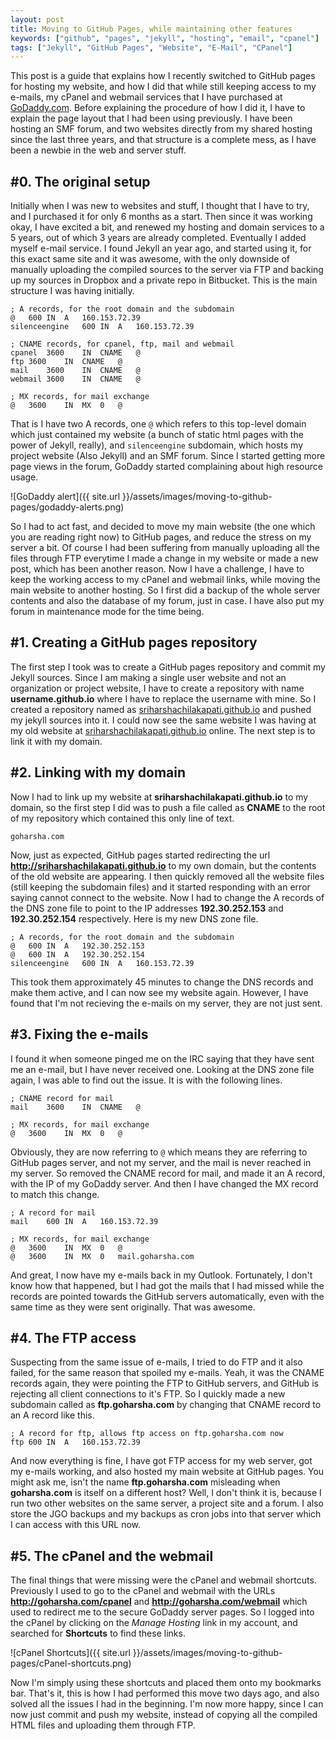 ```yaml
---
layout: post
title: Moving to GitHub Pages, while maintaining other features
keywords: ["github", "pages", "jekyll", "hosting", "email", "cpanel"]
tags: ["Jekyll", "GitHub Pages", "Website", "E-Mail", "CPanel"]
---
```


This post is a guide that explains how I recently switched to GitHub pages for hosting my website, and how I did that while still keeping access to my e-mails, my cPanel and webmail services that I have purchased at [GoDaddy.com](https://godaddy.com/). Before explaining the procedure of how I did it, I have to explain the page layout that I had been using previously. I have been hosting an SMF forum, and two websites directly from my shared hosting since the last three years, and that structure is a complete mess, as I have been a newbie in the web and server stuff.

## #0. The original setup

Initially when I was new to websites and stuff, I thought that I have to try, and I purchased it for only 6 months as a start. Then since it was working okay, I have excited a bit, and renewed my hosting and domain services to a 5 years, out of which 3 years are already completed. Eventually I added myself e-mail service. I found Jekyll an year ago, and started using it, for this exact same site and it was awesome, with the only downside of manually uploading the compiled sources to the server via FTP and backing up my sources in Dropbox and a private repo in Bitbucket. This is the main structure I was having initially.

~~~nsis
; A records, for the root domain and the subdomain
@	600	IN	A	160.153.72.39
silenceengine	600	IN	A	160.153.72.39

; CNAME records, for cpanel, ftp, mail and webmail
cpanel	3600	IN	CNAME	@
ftp	3600	IN	CNAME	@
mail	3600	IN	CNAME	@
webmail	3600	IN	CNAME	@

; MX records, for mail exchange
@	3600	IN	MX	0	@
~~~

That is I have two A records, one `@` which refers to this top-level domain which just contained my website (a bunch of static html pages with the power of Jekyll, really), and `silenceengine` subdomain, which hosts my project website (Also Jekyll) and an SMF forum. Since I started getting more page views in the forum, GoDaddy started complaining about high resource usage.

<div class="text-center" markdown='1'>
![GoDaddy alert]({{ site.url }}/assets/images/moving-to-github-pages/godaddy-alerts.png)
</div>

So I had to act fast, and decided to move my main website (the one which you are reading right now) to GitHub pages, and reduce the stress on my server a bit. Of course I had been suffering from manually uploading all the files through FTP everytime I made a change in my website or made a new post, which has been another reason. Now I have a challenge, I have to keep the working access to my cPanel and webmail links, while moving the main website to another hosting. So I first did a backup of the whole server contents and also the database of my forum, just in case. I have also put my forum in maintenance mode for the time being.

## #1. Creating a GitHub pages repository

The first step I took was to create a GitHub pages repository and commit my Jekyll sources. Since I am making a single user website and not an organization or project website, I have to create a repository with name **username.github.io** where I have to replace the username with mine. So I created a repository named as [sriharshachilakapati.github.io](https://github.com/sriharshachilakapati/sriharshachilakapati.github.io) and pushed my jekyll sources into it. I could now see the same website I was having at my old website at [sriharshachilakapati.github.io](http://sriharshachilakapati.github.io/) online. The next step is to link it with my domain.

## #2. Linking with my domain

Now I had to link up my website at **sriharshachilakapati.github.io** to my domain, so the first step I did was to push a file called as **CNAME** to the root of my repository which contained this only line of text.

    goharsha.com

Now, just as expected, GitHub pages started redirecting the url **http://sriharshachilakapati.github.io** to my own domain, but the contents of the old website are appearing. I then quickly removed all the website files (still keeping the subdomain files) and it started responding with an error saying cannot connect to the website. Now I had to change the A records of the DNS zone file to point to the IP addresses **192.30.252.153** and **192.30.252.154** respectively. Here is my new DNS zone file.

~~~nsis
; A records, for the root domain and the subdomain
@	600	IN	A	192.30.252.153
@	600	IN	A	192.30.252.154
silenceengine	600	IN	A	160.153.72.39
~~~

This took them approximately 45 minutes to change the DNS records and make them active, and I can now see my website again. However, I have found that I'm not recieving the e-mails on my server, they are not just sent.

## #3. Fixing the e-mails

I found it when someone pinged me on the IRC saying that they have sent me an e-mail, but I have never received one. Looking at the DNS zone file again, I was able to find out the issue. It is with the following lines.

~~~nsis
; CNAME record for mail
mail	3600	IN	CNAME	@

; MX records, for mail exchange
@	3600	IN	MX	0	@
~~~

Obviously, they are now referring to `@` which means they are referring to GitHub pages server, and not my server, and the mail is never reached in my server. So removed the CNAME record for mail, and made it an A record, with the IP of my GoDaddy server. And then I have changed the MX record to match this change.

~~~nsis
; A record for mail
mail	600	IN	A	160.153.72.39

; MX records, for mail exchange
@	3600	IN	MX	0	@
@	3600	IN	MX	0	mail.goharsha.com
~~~

And great, I now have my e-mails back in my Outlook. Fortunately, I don't know how that happened, but I had got the mails that I had missed while the records are pointed towards the GitHub servers automatically, even with the same time as they were sent originally. That was awesome.

## #4. The FTP access

Suspecting from the same issue of e-mails, I tried to do FTP and it also failed, for the same reason that spoiled my e-mails. Yeah, it was the CNAME records again, they were pointing the FTP to GitHub servers, and GitHub is rejecting all client connections to it's FTP. So I quickly made a new subdomain called as **ftp.goharsha.com** by changing that CNAME record to an A record like this.

~~~nsis
; A record for ftp, allows ftp access on ftp.goharsha.com now
ftp	600	IN	A	160.153.72.39
~~~

And now everything is fine, I have got FTP access for my web server, got my e-mails working, and also hosted my main website at GitHub pages. You might ask me, isn't the name **ftp.goharsha.com** misleading when **goharsha.com** is itself on a different host? Well, I don't think it is, because I run two other websites on the same server, a project site and a forum. I also store the JGO backups and my backups as cron jobs into that server which I can access with this URL now.

## #5. The cPanel and the webmail

The final things that were missing were the cPanel and webmail shortcuts. Previously I used to go to the cPanel and webmail with the URLs **http://goharsha.com/cpanel** and **http://goharsha.com/webmail** which used to redirect me to the secure GoDaddy server pages. So I logged into the cPanel by clicking on the _Manage Hosting_ link in my account, and searched for **Shortcuts** to find these links.

<div class="text-center" markdown='1'>
![cPanel Shortcuts]({{ site.url }}/assets/images/moving-to-github-pages/cPanel-shortcuts.png)
</div>

Now I'm simply using these shortcuts and placed them onto my bookmarks bar. That's it, this is how I had performed this move two days ago, and also solved all the issues I had in the beginning. I'm now more happy, since I can now just commit and push my website, instead of copying all the compiled HTML files and uploading them through FTP.
